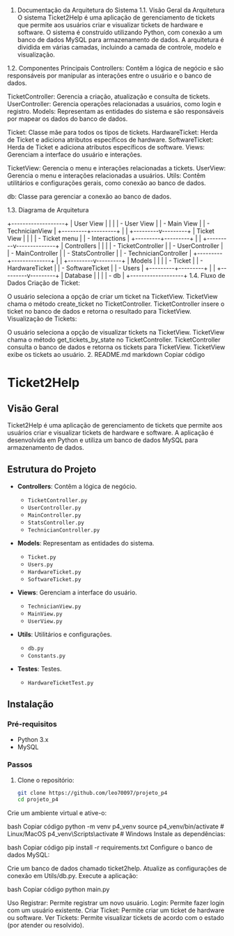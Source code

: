 1. Documentação da Arquitetura do Sistema
1.1. Visão Geral da Arquitetura
O sistema Ticket2Help é uma aplicação de gerenciamento de tickets que permite aos usuários criar e visualizar tickets de hardware e software. O sistema é construído utilizando Python, com conexão a um banco de dados MySQL para armazenamento de dados. A arquitetura é dividida em várias camadas, incluindo a camada de controle, modelo e visualização.

1.2. Componentes Principais
Controllers: Contêm a lógica de negócio e são responsáveis por manipular as interações entre o usuário e o banco de dados.

TicketController: Gerencia a criação, atualização e consulta de tickets.
UserController: Gerencia operações relacionadas a usuários, como login e registro.
Models: Representam as entidades do sistema e são responsáveis por mapear os dados do banco de dados.

Ticket: Classe mãe para todos os tipos de tickets.
HardwareTicket: Herda de Ticket e adiciona atributos específicos de hardware.
SoftwareTicket: Herda de Ticket e adiciona atributos específicos de software.
Views: Gerenciam a interface do usuário e interações.

TicketView: Gerencia o menu e interações relacionadas a tickets.
UserView: Gerencia o menu e interações relacionadas a usuários.
Utils: Contêm utilitários e configurações gerais, como conexão ao banco de dados.

db: Classe para gerenciar a conexão ao banco de dados.

1.3. Diagrama de Arquitetura

+-------------------+
|    User View      |
|                   |
| - User View       |
| - Main View       |
| - TechnicianView  |
+---------+---------+
          |
          |
+---------v---------+
|   Ticket View     |
|                   |
| - Ticket menu     |
| - Interactions    |
+---------+---------+
          |
          |
+---------v--------------+
|   Controllers          |
|                        |
| - TicketController     |
| - UserController       |
| - MainController       |
| - StatsController      |
| - TechnicianController |
+---------+--------------+
          |
          |
+---------v---------+
|     Models        |
|                   |
| - Ticket          |
| - HardwareTicket  |
| - SoftwareTicket  |
| - Users           |
+---------+---------+
          |
          |
+---------v---------+
|     Database      |
|                   |
| - db              |
+-------------------+
1.4. Fluxo de Dados
Criação de Ticket:

O usuário seleciona a opção de criar um ticket na TicketView.
TicketView chama o método create_ticket no TicketController.
TicketController insere o ticket no banco de dados e retorna o resultado para TicketView.
Visualização de Tickets:

O usuário seleciona a opção de visualizar tickets na TicketView.
TicketView chama o método get_tickets_by_state no TicketController.
TicketController consulta o banco de dados e retorna os tickets para TicketView.
TicketView exibe os tickets ao usuário.
2. README.md
markdown
Copiar código
# Ticket2Help

## Visão Geral

Ticket2Help é uma aplicação de gerenciamento de tickets que permite aos usuários criar e visualizar tickets de hardware e software. A aplicação é desenvolvida em Python e utiliza um banco de dados MySQL para armazenamento de dados.

## Estrutura do Projeto

- **Controllers**: Contêm a lógica de negócio.
  - `TicketController.py`
  - `UserController.py`
  - `MainController.py`
  - `StatsController.py`
  - `TechnicianController.py`

- **Models**: Representam as entidades do sistema.
  - `Ticket.py`
  - `Users.py`
  - `HardwareTicket.py`
  - `SoftwareTicket.py`
- **Views**: Gerenciam a interface do usuário.
  - `TechnicianView.py`
  - `MainView.py`
  - `UserView.py`
- **Utils**: Utilitários e configurações.
  - `db.py`
  - `Constants.py`
- **Testes**: Testes.
  - `HardwareTicketTest.py`

## Instalação

### Pré-requisitos

- Python 3.x
- MySQL

### Passos

1. Clone o repositório:

   ```bash
   git clone https://github.com/leo70097/projeto_p4
   cd projeto_p4
Crie um ambiente virtual e ative-o:

bash
Copiar código
python -m venv p4_venv
source p4_venv/bin/activate  # Linux/MacOS
p4_venv\Scripts\activate     # Windows
Instale as dependências:

bash
Copiar código
pip install -r requirements.txt
Configure o banco de dados MySQL:

Crie um banco de dados chamado ticket2help.
Atualize as configurações de conexão em Utils/db.py.
Execute a aplicação:

bash
Copiar código
python main.py

Uso
Registrar: Permite registrar um novo usuário.
Login: Permite fazer login com um usuário existente.
Criar Ticket: Permite criar um ticket de hardware ou software.
Ver Tickets: Permite visualizar tickets de acordo com o estado (por atender ou resolvido).
